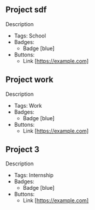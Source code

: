 ## Project sdf
Description
- Tags: School
- Badges:
  - Badge [blue]
- Buttons:
  - Link [https://example.com]

## Project work
Description
- Tags: Work
- Badges:
  - Badge [blue]
- Buttons:
  - Link [https://example.com]

## Project 3
Description
- Tags: Internship
- Badges:
  - Badge [blue]
- Buttons:
  - Link [https://example.com]